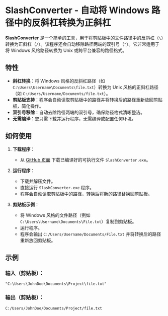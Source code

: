 # SlashConverter - 自动将 Windows 路径中的反斜杠转换为正斜杠

**SlashConverter** 是一个简单的工具，用于将剪贴板中的文件路径中的反斜杠（`\`）转换为正斜杠（`/`）。该程序还会自动移除路径两端的双引号（`"`）。它非常适用于将 Windows 风格路径转换为 Unix 或跨平台兼容的路径格式。

## 特性
- **斜杠转换**：将 Windows 风格的反斜杠路径（如 `C:\Users\Username\Documents\file.txt`）转换为 Unix 风格的正斜杠路径（如 `C:/Users/Username/Documents/file.txt`）。
- **剪贴板支持**：程序会自动读取剪贴板中的路径并将转换后的路径重新放回剪贴板，简化操作。
- **双引号移除**：自动去除路径两端的双引号，确保路径格式清晰整洁。
- **无需编译**：您只需下载并运行程序，无需编译或配置任何环境。

## 如何使用
1. **下载程序**：
   - 从 [GitHub 页面](https://github.com/your-repo-path) 下载已编译好的可执行文件 `SlashConverter.exe`。

2. **运行程序**：
   - 下载并解压文件。
   - 直接运行 `SlashConverter.exe` 程序。
   - 程序会自动读取剪贴板中的路径，转换后将新的路径替换回剪贴板。

3. **剪贴板示例**：
   - 将 Windows 风格的文件路径（例如 `C:\Users\Username\Documents\File.txt`）复制到剪贴板。
   - 运行程序。
   - 程序会输出 `C:/Users/Username/Documents/File.txt` 并将转换后的路径重新放回剪贴板。

## 示例

### 输入（剪贴板）：
```
"C:\Users\JohnDoe\Documents\Project\file.txt"
```

### 输出（剪贴板）：
```
C:/Users/JohnDoe/Documents/Project/file.txt
```